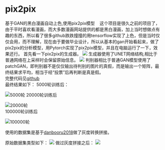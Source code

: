 # pix2pix
基于GAN的黑白漫画自动上色,使用pix2pix模型
&nbsp;&nbsp;&nbsp;这个项目是很久之前的项目了，由于平时喜欢看漫画，而大多数漫画网站提供的都是黑白漫画，加上当时想做点有趣的东西，所以看了很多github跌跌撞撞的用tensorflow实现了上色，但是当时仅仅会用，而不理解，现在由于要做毕业设计，所以从基本的gan开始看起来，做了pix2pix的分析模型，用Pytorch实现了pix2pix模型，并且在电脑运行了一下，效果还行。<!--more-->
首先看一下pix2pix的生成器。
<img src="https://ae01.alicdn.com/kf/U4e1603c2a442412a99cf5c4ed262f710q.png">
生成器使用了UNET网络结构,相比于普通网络在上采样时会保留原始信息。
<img src="https://ae01.alicdn.com/kf/U2ef8e9047b404cf5863ac3dbc48b2c41G.png">
判别器相比于普通GAN模型使用了patchGAN，即判别器不是仅仅输出待判别的图片的真假，而是输出一个矩阵，最终结果求平均，相当于经“投票”后再判断是真是假。<br>
完整代码见[github](https://github.com/SawabeMaho/pix2pix) <br>
最终结果如下：
5000轮训练后：

<img src="https://ae01.alicdn.com/kf/U9d483aaf125f4e1cb75ec4d1bf2304fcn.png"  title="5000轮"/>
20000轮训练后<br>

<img src="https://ae01.alicdn.com/kf/Uc2c69c19d5ad4a52996bf74ce2e12097m.png"  title="20000轮"/><br>
100000轮训练后<br>

<img src="https://ae01.alicdn.com/kf/U0f97a0ff4d3f4cf2ba3a841181810fb1P.png"  title="100000轮"/>

使用的数据集是基于[danbooru2018](https://www.gwern.net/Danbooru2019#danbooru2018)做了灰度转换拼接。 <br>

原始数据集类型如下：
<img src="https://ae01.alicdn.com/kf/U0b5b0e79e73d4321aca9bb9ee6d3cb39B.png">
做过灰度拼接之后：
<img src="https://ae01.alicdn.com/kf/U0634457ed8b94d64ac13422e5e13a9b0t.png">
